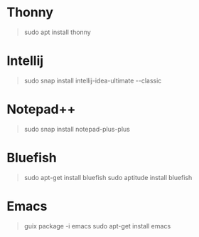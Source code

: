 # Thonny
> sudo apt install thonny

# Intellij
> sudo snap install intellij-idea-ultimate --classic

# Notepad++
> 	sudo snap install notepad-plus-plus

# Bluefish
> sudo apt-get install bluefish
> sudo aptitude install bluefish

# Emacs
> guix package -i emacs
> sudo apt-get install emacs